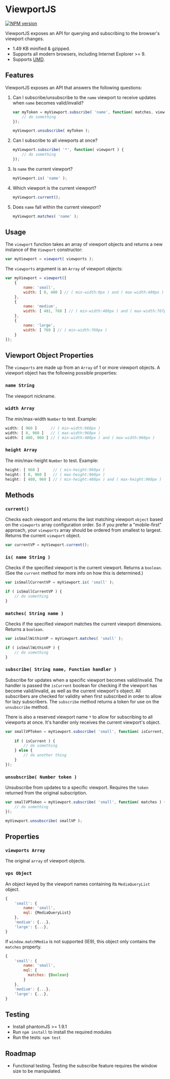 # ViewportJS #

[![NPM version](https://badge.fury.io/js/viewportjs.svg)](https://www.npmjs.com/package/viewportjs)

ViewportJS exposes an API for querying and subscribing to the browser's viewport changes.

- 1.49 KB minified & gzipped.
- Supports all modern browsers, including Internet Explorer >= 9.
- Supports [UMD](https://github.com/umdjs/umd).



## Features ##

ViewportJS exposes an API that answers the following questions:

1. Can I subscribe/unsubscribe to the `name` viewport to receive updates when `name` becomes valid/invalid?

    ```js
    var myToken = myViewport.subscribe( 'name', function( matches, viewport ) {
        // do something
    });
    
    myViewport.unsubscribe( myToken );
    ```

2. Can I subscribe to all viewports at once?

    ```js
    myViewport.subscribe( '*', function( viewport ) {
        // do something
    });
    ```

3. Is `name` the current viewport?

    ```js
    myViewport.is( 'name' );
    ```

4. Which viewport is the current viewport?

    ```js
    myViewport.current();
    ```

5. Does `name` fall within the current viewport?

    ```js
    myViewport.matches( 'name' );
    ```



## Usage ##

The `viewport` function takes an array of viewport objects and returns a new instance of the `Viewport` constructor:

```js
var myViewport = viewport( viewports );
```

The `viewports` argument is an `Array` of viewport objects:

```js
var myViewport = viewport([
    {
        name: 'small',
        width: [ 0, 480 ] // ( min-width:0px ) and ( max-width:480px )
    },
    {
        name: 'medium',
        width: [ 481, 768 ] // ( min-width:480px ) and ( max-width:767px )
    },
    {
        name: 'large',
        width: [ 769 ] // ( min-width:769px )
    }
]);
```



## Viewport Object Properties ##

The `viewports` are made up from an `Array` of 1 or more viewport objects. A viewport object has the following possible properties:


### `name String` ###

The viewport nickname.
    

### `width Array` ###

The min/max-width `Number` to test. Example:

```js  
width: [ 960 ]      // ( min-width:960px )
width: [ 0, 960 ]   // ( max-width:960px )
width: [ 480, 960 ] // ( min-width:480px ) and ( max-width:960px )
```

### `height Array` ###

The min/max-height `Number` to test. Example:

```js
height: [ 960 ]      // ( min-height:960px )
height: [ 0, 960 ]   // ( max-height:960px )
height: [ 480, 960 ] // ( min-height:480px ) and ( max-height:960px )
```



## Methods ##


### `current()` ###

Checks each viewport and returns the last matching viewport `object` based on the `viewports` array configuration order. So if you prefer a "mobile-first" approach, your `viewports` array should be ordered from smallest to largest. Returns the current `viewport` object.

```js
var currentVP = myViewport.current();
```

### `is( name String )` ###

Checks if the specified viewport is the current viewport. Returns a `boolean`. (See the `current` method for more info on how this is determined.)

```js
var isSmallCurrentVP = myViewport.is( 'small' );

if ( isSmallCurrentVP ) {
    // do something
}
```

### `matches( String name )` ###

Checks if the specified viewport matches the current viewport dimensions. Returns a `boolean`.

```js
var isSmallWithinVP = myViewport.matches( 'small' );

if ( isSmallWithinVP ) {
    // do something
}
```

### `subscribe( String name, Function handler )` ###

Subscribe for updates when a specific viewport becomes valid/invalid. The handler is passed the `isCurrent` boolean for checking if the viewport has become valid/invalid, as well as the current viewport's object. All subscribers are checked for validity when first subscribed in order to allow for lazy subscribers. The `subscribe` method returns a token for use on the `unsubscribe` method.

There is also a reserved viewport name `*` to allow for subscribing to all viewports at once. It's handler only receives the current viewport's object.

```js
var smallVPToken = myViewport.subscribe( 'small', function( isCurrent, viewport ) {
    
    if ( isCurrent ) {
        // do something
    } else {
        // do another thing
    }
});
```

### `unsubscribe( Number token )` ###

Unsubscribe from updates to a specific viewport. Requires the `token` returned from the original subscription.

```js
var smallVPToken = myViewport.subscribe( 'small', function( matches ) {
    // do something
});

myViewport.unsubscribe( smallVP );
```



## Properties ##


### `viewports Array` ###

The original `array` of viewport objects.


### `vps Object` ###

An object keyed by the viewport names containing its `MediaQueryList` object.

```js
{
    'small': {
        name: 'small',
        mql: {MediaQueryList}
    },
    'medium': {...},
    'large': {...},
}
```

If `window.matchMedia` is not supported (IE9), this object only contains the `matches` property.

```js
{
    'small': {
        name: 'small',
        mql: {
          matches: {Boolean}
        }
    },
    'medium': {...},
    'large': {...},
}
```


## Testing ##

- Install phantomJS >= 1.9.1
- Run `npm install` to install the required modules
- Run the tests: `npm test`



## Roadmap ##

- Functional testing. Testing the subscribe feature requires the window size to be manipulated.
